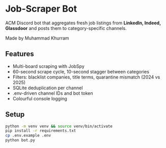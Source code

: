 # Job-Scraper Bot

ACM Discord bot that aggregates fresh job listings from **LinkedIn, Indeed, Glassdoor** and posts them to category-specific channels.

Made by Muhammad Khurram

## Features
* Multi-board scraping with JobSpy
* 60-second scrape cycle, 10-second stagger between categories
* Filters: blacklist companies, title terms, quarantine mismatch (2024 vs 2025)
* SQLite deduplication per channel
* .env-driven channel IDs and bot token
* Colourful console logging

## Setup
```bash
python -m venv venv && source venv/bin/activate
pip install -r requirements.txt
cp .env.example .env
python bot.py
